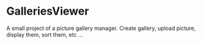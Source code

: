 # GalleriesViewer
A small project of a picture gallery manager. Create gallery, upload picture, display them, sort them, etc ...
